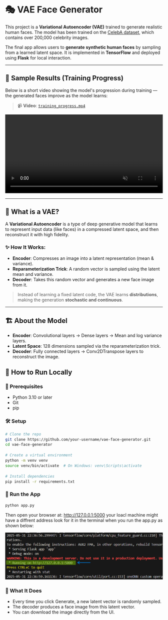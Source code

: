 # 🎭 VAE Face Generator

This project is a **Variational Autoencoder (VAE)** trained to generate realistic human faces. The model has been trained on the [CelebA dataset](http://mmlab.ie.cuhk.edu.hk/projects/CelebA.html), which contains over 200,000 celebrity images. 

The final app allows users to **generate synthetic human faces** by sampling from a learned latent space. It is implemented in **TensorFlow** and deployed using **Flask** for local interaction.

---

## 🧠 Sample Results (Training Progress)

Below is a short video showing the model's progression during training — the generated faces improve as the model learns:

> 📹 **Video**: [`training_progress.mp4`](./training_progress.mp4)

<video src="training_progress.mp4" controls autoplay loop muted width="100%"></video>

---

## 🧬 What is a VAE?

A **Variational Autoencoder** is a type of deep generative model that learns to represent input data (like faces) in a compressed latent space, and then reconstruct it with high fidelity.

### ✨ How It Works:
- **Encoder**: Compresses an image into a latent representation (mean & variance).
- **Reparameterization Trick**: A random vector is sampled using the latent mean and variance.
- **Decoder**: Takes this random vector and generates a new face image from it.

> Instead of learning a fixed latent code, the VAE learns **distributions**, making the generation **stochastic and continuous**.

---

## 🏗️ About the Model

- **Encoder**: Convolutional layers → Dense layers → Mean and log variance layers.
- **Latent Space**: 128 dimensions sampled via the reparameterization trick.
- **Decoder**: Fully connected layers → Conv2DTranspose layers to reconstruct the image.
## 🧪 How to Run Locally

### 🔧 Prerequisites

- Python 3.10 or later  
- Git  
- pip  

### 🛠️ Setup

```bash
# Clone the repo
git clone https://github.com/your-username/vae-face-generator.git
cd vae-face-generator

# Create a virtual environment
python -m venv venv
source venv/bin/activate  # On Windows: venv\Scripts\activate

# Install dependencies
pip install -r requirements.txt
```
### 🚀 Run the App
```bash
python app.py
```
Then open your browser at: http://127.0.0.1:5000
your loacl machine might have a diffrent address look for it in the terminal when you run the app.py as shown below:

<img src="address.png"></img>

### 🧊 What It Does
- Every time you click Generate, a new latent vector is randomly sampled.
- The decoder produces a face image from this latent vector.
- You can download the image directly from the UI.


